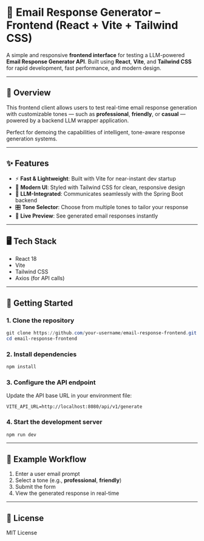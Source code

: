 # 🧪 Email Response Generator – Frontend (React + Vite + Tailwind CSS)

A simple and responsive **frontend interface** for testing a LLM-powered **Email Response Generator API**. Built using **React**, **Vite**, and **Tailwind CSS** for rapid development, fast performance, and modern design.

---

## 🎯 Overview

This frontend client allows users to test real-time email response generation with customizable tones — such as **professional**, **friendly**, or **casual** — powered by a backend LLM wrapper application.

Perfect for demoing the capabilities of intelligent, tone-aware response generation systems.

---

## ✨ Features

* ⚡️ **Fast & Lightweight**: Built with Vite for near-instant dev startup
* 🎨 **Modern UI**: Styled with Tailwind CSS for clean, responsive design
* 🧠 **LLM-Integrated**: Communicates seamlessly with the Spring Boot backend
* 🎛️ **Tone Selector**: Choose from multiple tones to tailor your response
* 📄 **Live Preview**: See generated email responses instantly

---

## 🖥️ Tech Stack

* React 18
* Vite
* Tailwind CSS
* Axios (for API calls)

---

## 🚀 Getting Started

### 1. Clone the repository

```powershell
git clone https://github.com/your-username/email-response-frontend.git
cd email-response-frontend
```

### 2. Install dependencies

```powershell
npm install
```

### 3. Configure the API endpoint

Update the API base URL in your environment file:

```env
VITE_API_URL=http://localhost:8080/api/v1/generate
```

### 4. Start the development server

```powershell
npm run dev
```

---

## 🧪 Example Workflow

1. Enter a user email prompt
2. Select a tone (e.g., **professional**, **friendly**)
3. Submit the form
4. View the generated response in real-time

---

## 📄 License

MIT License

